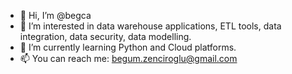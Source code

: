 - 👋 Hi, I’m @begca
- 👀 I’m interested in data warehouse applications, ETL tools, data integration, data security, data modelling.
- 🌱 I’m currently learning Python and Cloud platforms.
- 📫 You can reach me: begum.zenciroglu@gmail.com

<!---
begca/begca is a ✨ special ✨ repository because its `README.md` (this file) appears on your GitHub profile.
You can click the Preview link to take a look at your changes.
--->

